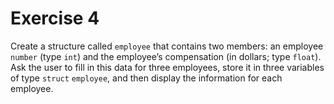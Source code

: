 # Exercise 4

Create a structure called `employee` that contains two members: an employee `number` (type `int`) and the employee’s compensation (in dollars; type `float`). Ask the user to fill in this data for three employees, store it in three variables of type `struct` `employee`, and then display the information for each employee.
